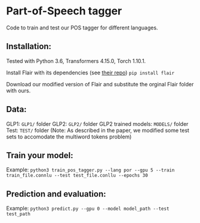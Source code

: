 Part-of-Speech tagger
==============

Code to train and test our POS tagger for different languages.


Installation:
--------

Tested with Python 3.6, Transformers 4.15.0, Torch 1.10.1.

Install Flair with its dependencies (see [their repo](https://github.com/flairNLP/flair))
`pip install flair`

Download our modified version of Flair and substitute the orginal Flair folder with ours.

Data:
--------

GLP1: `GLP1/` folder
GLP2: `GLP2/` folder
GLP2 trained models: `MODELS/` folder 
Test: `TEST/` folder (Note: As described in the paper, we modified some test sets to accomodate the multiword tokens problem)

Train your model:
--------

Example:
`python3 train_pos_tagger.py --lang por --gpu 5 --train train_file.connlu --test test_file.conllu --epochs 30`

Prediction and evaluation:
--------

Example:
`python3 predict.py --gpu 0 --model model_path --test test_path`

